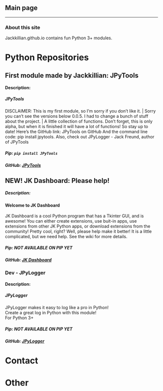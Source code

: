 ## Main page
---
### About this site
Jackkillian.github.io contains fun Python 3+ modules.

# Python Repositories
## First module made by Jackkillian: JPyTools
#### Description:
##### JPyTools
DISCLAIMER: This is my first module, so I’m sorry if you don’t like it. | Sorry you can’t see the versions below 0.0.5. I had to change a bunch of stuff about the project. | A little collection of functions. Don’t forget, this is only alpha, but when it is finished it will have a lot of functions! So stay up to date! Here’s the GitHub link: JPyTools on GitHub And the command line code: pip install jpytools. Also, check out JPyLogger - Jack Freund, author of JPyTools
##### Pip: ```pip install JPyTools```
##### GitHub: [JPyTools](github.com/Jackkillian/JPyTools)  

## NEW! JK Dashboard: Please help!
##### Description:
#### Welcome to JK Dashboard
JK Dashboard is a cool Python program that has a Tkinter GUI, and is awesome! You can either create extensions, use buit-in apps, use extensions from other JK Python apps, or download extensions from the community! Pretty cool, right? Well, please help make it better! It is a little complicated, but we need help. See the wiki for more details.
##### Pip: NOT AVAILABLE ON PIP YET
##### GitHub: [JK Dashboard](https://github.com/Jackkillian/JK-Dashboard)

### Dev - JPyLogger
#### Description:
##### JPyLogger
JPyLogger makes it easy to log like a pro in Python!  
Create a great log in Python with this module!  
For Python 3+
##### Pip: NOT AVAILABLE ON PIP YET
##### GitHub: [JPyLogger](https://github.com/Jackkillian/JPyLogger)

# Contact

# Other
